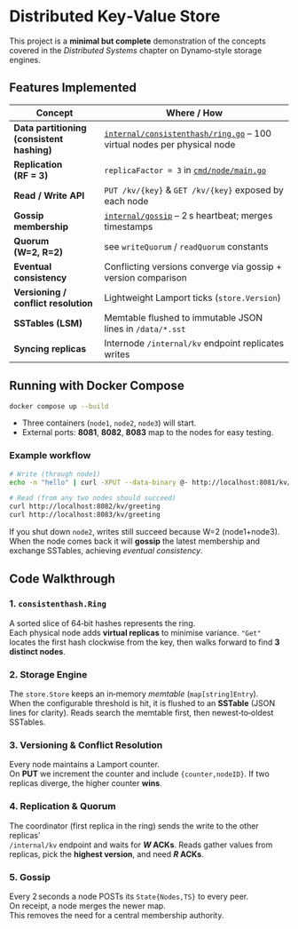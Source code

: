 # Distributed Key‑Value Store

This project is a **minimal but complete** demonstration of the concepts covered in the *Distributed Systems* chapter
on Dynamo‑style storage engines.

## Features Implemented

| Concept | Where / How |
|---------|-------------|
| **Data partitioning (consistent hashing)** | [`internal/consistenthash/ring.go`](internal/consistenthash/ring.go) – 100 virtual nodes per physical node |
| **Replication (RF = 3)** | `replicaFactor = 3` in [`cmd/node/main.go`](cmd/node/main.go) |
| **Read / Write API** | `PUT /kv/{key}` & `GET /kv/{key}` exposed by each node |
| **Gossip membership** | [`internal/gossip`](internal/gossip) – 2 s heartbeat; merges timestamps |
| **Quorum (W=2, R=2)** | see `writeQuorum` / `readQuorum` constants |
| **Eventual consistency** | Conflicting versions converge via gossip + version comparison |
| **Versioning / conflict resolution** | Lightweight Lamport ticks (`store.Version`) |
| **SSTables (LSM)** | Memtable flushed to immutable JSON lines in `/data/*.sst` |
| **Syncing replicas** | Internode `/internal/kv` endpoint replicates writes |

## Running with Docker Compose

```bash
docker compose up --build
```

* Three containers (`node1`, `node2`, `node3`) will start.
* External ports: **8081**, **8082**, **8083** map to the nodes for easy testing.

### Example workflow

```bash
# Write (through node1)
echo -n "hello" | curl -XPUT --data-binary @- http://localhost:8081/kv/greeting

# Read (from any two nodes should succeed)
curl http://localhost:8082/kv/greeting
curl http://localhost:8083/kv/greeting
```

If you shut down `node2`, writes still succeed because W=2 (node1+node3).  
When the node comes back it will **gossip** the latest membership and exchange
SSTables, achieving *eventual consistency*.

## Code Walkthrough

### 1. `consistenthash.Ring`

A sorted slice of 64‑bit hashes represents the ring.  
Each physical node adds **virtual replicas** to minimise variance. `"Get"` locates
the first hash clockwise from the key, then walks forward to find **3 distinct nodes**.

### 2. Storage Engine

The `store.Store` keeps an in‑memory *memtable* (`map[string]Entry`).  
When the configurable threshold is hit, it is flushed to an **SSTable** (JSON lines
for clarity). Reads search the memtable first, then newest‑to‑oldest SSTables.

### 3. Versioning & Conflict Resolution

Every node maintains a Lamport counter.  
On **PUT** we increment the counter and include `{counter,nodeID}`.
If two replicas diverge, the higher counter **wins**.

### 4. Replication & Quorum

The coordinator (first replica in the ring) sends the write to the other replicas’  
`/internal/kv` endpoint and waits for **_W_ ACKs**. Reads gather values from replicas,
pick the **highest version**, and need **_R_ ACKs**.

### 5. Gossip

Every 2 seconds a node POSTs its `State{Nodes,TS}` to every peer.  
On receipt, a node merges the newer map.  
This removes the need for a central membership authority.


